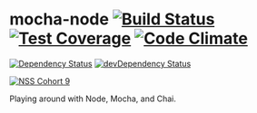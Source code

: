 # mocha-node [![Build Status](https://travis-ci.org/katyjustiss/mocha-node.svg?branch=master)](https://travis-ci.org/katyjustiss/mocha-node) [![Test Coverage](https://codeclimate.com/github/katyjustiss/mocha-node/badges/coverage.svg)](https://codeclimate.com/github/katyjustiss/mocha-node/coverage) [![Code Climate](https://codeclimate.com/github/katyjustiss/mocha-node/badges/gpa.svg)](https://codeclimate.com/github/katyjustiss/mocha-node)

[![Dependency Status](https://david-dm.org/katyjustiss/mocha-node.svg)](https://david-dm.org/katyjustiss/mocha-node) [![devDependency Status](https://david-dm.org/katyjustiss/mocha-node/dev-status.svg)](https://david-dm.org/katyjustiss/mocha-node#info=devDependencies)

[![NSS Cohort 9](https://img.shields.io/badge/NSS-Cohort%209-ff69b4.svg)](http://nashvillesoftwareschool.com)

Playing around with Node, Mocha, and Chai.

